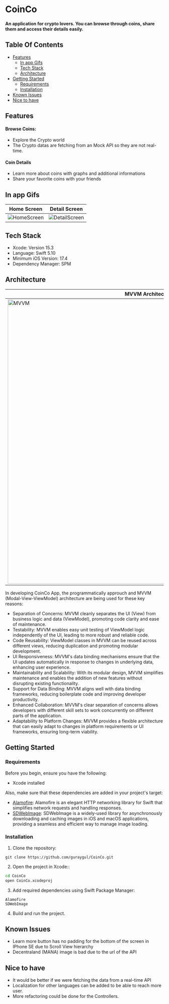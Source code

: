 # CoinCo
#### An application for crypto lovers. You can browse through coins, share them and access their details easily.

## Table Of Contents
- [Features](#features)
  - [In app Gifs](#in-app-gifs)
  - [Tech Stack](#tech-stack)
  - [Architecture](#architecture)
- [Getting Started](#getting-started)
  - [Requirements](#requirements)
  - [Installation](#installation)
- [Known Issues](#known-issues)
- [Nice to have](#nice-to-have)

## Features
#### Browse Coins:
- Explore the Crypto world
- The Crypto datas are fetching from an Mock API so they are not real-time.

#### Coin Details
- Learn more about coins with graphs and additional informations
- Share your favorite coins with your friends

## In app Gifs
| Home Screen | Detail Screen |
| -------- | -------- |
| ![HomeScreen](https://github.com/guraygul/CoinCo/assets/58820744/91163e6a-b7e2-4ae3-bd2a-c63c16677825) | ![DetailScreen](https://github.com/guraygul/CoinCo/assets/58820744/c24fb608-0b32-499c-b5c5-33bb2fa3125e) | 

## Tech Stack
- Xcode: Version 15.3
- Language: Swift 5.10
- Minimum iOS Version: 17.4
- Dependency Manager: SPM

## Architecture
| MVVM Architecture |
| -------- |
| <img width="900" alt="MVVM" src="https://github.com/guraygul/CoinCo/assets/58820744/a0ee1bbd-287c-4aac-a604-d08a97aae266"> |

In developing CoinCo App, the programmatically approuch and MVVM (Modal-View-ViewModel) architecture are being used for these key reasons:

- Separation of Concerns: MVVM cleanly separates the UI (View) from business logic and data (ViewModel), promoting code clarity and ease of maintenance.
- Testability: MVVM enables easy unit testing of ViewModel logic independently of the UI, leading to more robust and reliable code.
- Code Reusability: ViewModel classes in MVVM can be reused across different views, reducing duplication and promoting modular development.
- UI Responsiveness: MVVM's data binding mechanisms ensure that the UI updates automatically in response to changes in underlying data, enhancing user experience.
- Maintainability and Scalability: With its modular design, MVVM simplifies maintenance and enables the addition of new features without disrupting existing functionality.
- Support for Data Binding: MVVM aligns well with data binding frameworks, reducing boilerplate code and improving developer productivity.
- Enhanced Collaboration: MVVM's clear separation of concerns allows developers with different skill sets to work concurrently on different parts of the application.
- Adaptability to Platform Changes: MVVM provides a flexible architecture that can easily adapt to changes in platform requirements or UI frameworks, ensuring long-term viability.

## Getting Started
### Requirements
Before you begin, ensure you have the following:
- Xcode installed

Also, make sure that these dependencies are added in your project's target:
- [Alamofire](https://github.com/Alamofire/Alamofire): Alamofire is an elegant HTTP networking library for Swift that simplifies network requests and handling responses.
- [SDWebImage](https://github.com/SDWebImage/SDWebImage): SDWebImage is a widely-used library for asynchronously downloading and caching images in iOS and macOS applications, providing a seamless and efficient way to manage image loading.

### Installation
1. Clone the repository:
```
git clone https://github.com/guraygul/CoinCo.git
```
2. Open the project in Xcode::
```bash
cd CoinCo
open CoinCo.xcodeproj
```
3. Add required dependencies using Swift Package Manager:
```
Alamofire
SDWebImage
```
4. Build and run the project.

## Known Issues
- Learn more button has no padding for the bottom of the screen in IPhone SE due to Scroll View hierarchy
- Decentraland (MANA) image is bad due to the url of the API

## Nice to have
- It would be better if we were fetching the data from a real-time API
- Localization for other languages can be added to be able to reach more user.
- More refactoring could be done for the Controllers.
